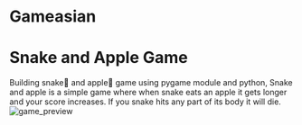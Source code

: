 # Gameasian
# Snake and Apple Game
Building snake🐍 and apple🍎 game using pygame module and python,
Snake and apple is a 
simple game where when snake eats an apple it gets longer and your score increases. 
If you snake hits any part of its body it will die.
![game_preview](https://user-images.githubusercontent.com/87965642/127170877-5e6dab41-b990-4529-9083-83709a5a8f22.gif)
